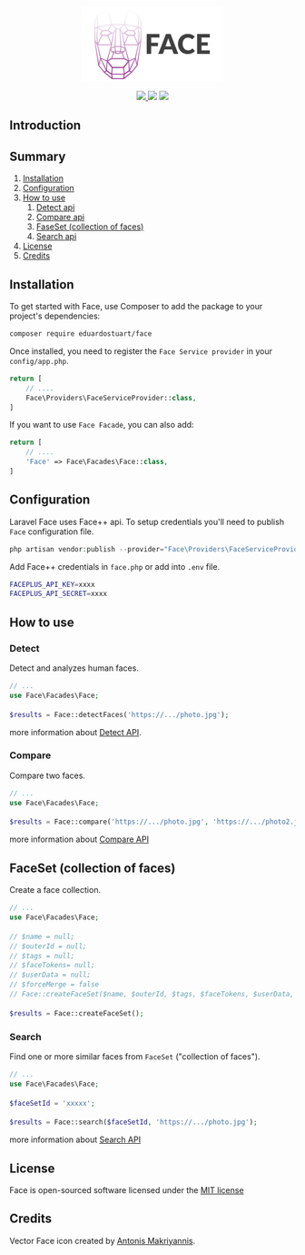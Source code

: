 <p align="center"><img src=".github/face-logo.png"></p>

<p align="center">
    <a href="https://circleci.com/gh/eduardostuart/face">
        <img src="https://circleci.com/gh/eduardostuart/face.svg?style=shield&circle-token=7c0f8d59ceab88bb5ca8d50064401b664589961e">
    </a>
    <img src="https://scrutinizer-ci.com/g/eduardostuart/face/badges/quality-score.png?b=master">
    <img src="https://poser.pugx.org/eduardostuart/face/license">
</p>

## Introduction


## Summary


1. [Installation](#installation)
1. [Configuration](#configuration)
1. [How to use](#how-to-use)
   1. [Detect api](#detect)
   1. [Compare api](#compare)
   1. [FaseSet (collection of faces)](#faceset-collection-of-faces)
   1. [Search api](#search)
1. [License](#license)
1. [Credits](#credits)


## Installation

To get started with Face, use Composer to add the package to your project's dependencies:

```bash
composer require eduardostuart/face
```

Once installed, you need to register the `Face Service provider` in your `config/app.php`.

```php
return [
    // ....
    Face\Providers\FaceServiceProvider::class,
]
```

If you want to use `Face Facade`, you can also add:

```php
return [
    // ....
    'Face' => Face\Facades\Face::class,
]
```

## Configuration

Laravel Face uses Face++ api. To setup credentials you'll need to publish `Face` configuration file.

```php
php artisan vendor:publish --provider="Face\Providers\FaceServiceProvider"
```

Add Face++ credentials in `face.php` or add into `.env` file.

```bash
FACEPLUS_API_KEY=xxxx
FACEPLUS_API_SECRET=xxxx
``` 

## How to use

### Detect

Detect and analyzes human faces.

```php
// ...
use Face\Facades\Face;

$results = Face::detectFaces('https://.../photo.jpg');
```

more information about [Detect API](https://console.faceplusplus.com/documents/5679127).


### Compare

Compare two faces.

```php
// ...
use Face\Facades\Face;

$results = Face::compare('https://.../photo.jpg', 'https://.../photo2.jpg');
```

more information about [Compare API](https://console.faceplusplus.com/documents/5679308)

## FaceSet (collection of faces)

Create a face collection.

```php
// ...
use Face\Facades\Face;

// $name = null;
// $outerId = null;
// $tags = null;
// $faceTokens= null;
// $userData = null;
// $forceMerge = false
// Face::createFaceSet($name, $outerId, $tags, $faceTokens, $userData, $forceMerge);

$results = Face::createFaceSet();
```


### Search

Find one or more similar faces from `FaceSet` ("collection of faces").


```php
// ...
use Face\Facades\Face;

$faceSetId = 'xxxxx';

$results = Face::search($faceSetId, 'https://.../photo.jpg');
```


more information about [Search API](https://console.faceplusplus.com/documents/5681455)

## License

Face is open-sourced software licensed under the [MIT license](http://opensource.org/licenses/MIT)

## Credits

Vector Face icon created by [Antonis Makriyannis](https://thenounproject.com/search/?q=face%20recognition&i=143017).
